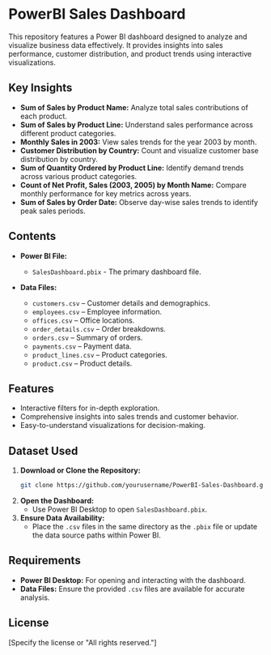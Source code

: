 # PowerBI Sales Dashboard

This repository features a Power BI dashboard designed to analyze and visualize business data effectively. It provides insights into sales performance, customer distribution, and product trends using interactive visualizations.

## Key Insights
- **Sum of Sales by Product Name:** Analyze total sales contributions of each product.
- **Sum of Sales by Product Line:** Understand sales performance across different product categories.
- **Monthly Sales in 2003:** View sales trends for the year 2003 by month.
- **Customer Distribution by Country:** Count and visualize customer base distribution by country.
- **Sum of Quantity Ordered by Product Line:** Identify demand trends across various product categories.
- **Count of Net Profit, Sales (2003, 2005) by Month Name:** Compare monthly performance for key metrics across years.
- **Sum of Sales by Order Date:** Observe day-wise sales trends to identify peak sales periods.

## Contents
- **Power BI File:**
  - `SalesDashboard.pbix` - The primary dashboard file.

- **Data Files:**
  - `customers.csv` – Customer details and demographics.
  - `employees.csv` – Employee information.
  - `offices.csv` – Office locations.
  - `order_details.csv` – Order breakdowns.
  - `orders.csv` – Summary of orders.
  - `payments.csv` – Payment data.
  - `product_lines.csv` – Product categories.
  - `product.csv` – Product details.

## Features
- Interactive filters for in-depth exploration.
- Comprehensive insights into sales trends and customer behavior.
- Easy-to-understand visualizations for decision-making.

## Dataset Used
1. **Download or Clone the Repository:**
   ```bash
   git clone https://github.com/yourusername/PowerBI-Sales-Dashboard.git
   ```
2. **Open the Dashboard:**
   - Use Power BI Desktop to open `SalesDashboard.pbix`.
3. **Ensure Data Availability:**
   - Place the `.csv` files in the same directory as the `.pbix` file or update the data source paths within Power BI.

## Requirements
- **Power BI Desktop:** For opening and interacting with the dashboard.
- **Data Files:** Ensure the provided `.csv` files are available for accurate analysis.

## License
[Specify the license or "All rights reserved."]
